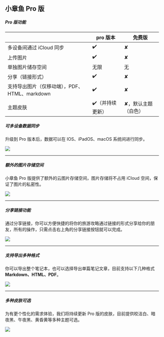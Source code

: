 ## 小章鱼 Pro 版

##### Pro 版功能

|  | pro 版本 | 免费版 |
| --- | --- | --- |
| 多设备间通过 iCloud 同步 | ✔️ | ✘ |
| 上传图片 | ✔️ | ✘ |
| 单独图片储存空间 | 无限 | 无 |
| 分享（链接形式） | ✔️ | ✘ |
| 支持导出图片（仅移动端），PDF、HTML、markdown | ✔️ | ✘ |
| 主题皮肤 | ✔️（并持续更新） | ✘，默认主题（白色） |

##### 可多设备数据同步

升级到 Pro 版本后，数据可以在 IOS、iPadOS、macOS 系统间进行同步。

![](https://octopus.smcdn.cn/basic/_a9c0ab14a845ac6ed61b710e60555386/md5/918f2235f62fe09fea7f35db2b0fea6b.png)

---

##### 额外的图片存储空间

小章鱼 Pro 版提供了额外的云图片存储空间，图片存储将不占用 iCloud 空间，保证了图片的私密性。

![](https://octopus.smcdn.cn/basic/_a9c0ab14a845ac6ed61b710e60555386/md5/3cc8517a1cd679d867c29325555e65ae.png)

---

##### 分享链接功能

通过分享链接，你可以方便快捷的将你的旅游攻略通过链接的形式分享给你的朋友，所有的操作，只需点击右上角的分享链接按钮就可以完成。

![](https://octopus.smcdn.cn/basic/_a9c0ab14a845ac6ed61b710e60555386/md5/32231f8d76d3d7034df084354dcc51f2.png)

---

##### 支持导出多种格式

你可以导出整个笔记本，也可以选择导出单篇笔记文章，目前支持以下几种格式 **Markdown、HTML、PDF**。

![](https://octopus.smcdn.cn/basic/_a9c0ab14a845ac6ed61b710e60555386/md5/d6453802708c6441ade22f8ded7f55d1.png)

---

##### 多种皮肤可选

为有更个性化的需求体验，我们将持续更新 Pro 版的皮肤，目前提供皎洁白、暗夜黑、午夜黑、黄昏黄等多种主题可选。

![](https://octopus.smcdn.cn/basic/_a9c0ab14a845ac6ed61b710e60555386/md5/b0871128f3d4e9372ad2242c4fe85296.png)
